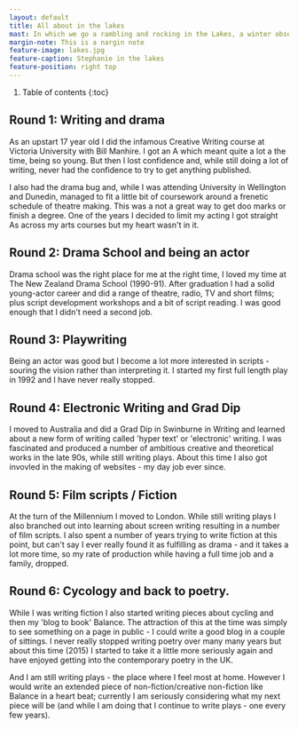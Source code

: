 ```yaml
---
layout: default
title: All about in the lakes
mast: In which we go a rambling and rocking in the Lakes, a winter observed and wondered at.
margin-note: This is a nargin note
feature-image: lakes.jpg
feature-caption: Stephanie in the lakes
feature-position: right top
---
```


1. Table of contents
{:toc}

## Round 1: Writing and drama

As an upstart 17 year old I did the infamous Creative Writing course at Victoria University with Bill Manhire. I got an A which meant quite a lot a the time, being so young. But then I lost confidence and, while still doing a lot of writing, never had the confidence to try to get anything published.

I also had the drama bug and, while I was attending University in Wellington and Dunedin, managed to fit a little bit of coursework around a frenetic schedule of theatre making. This was a not a great way to get doo marks or finish a degree. One of the years I decided to limit my acting I got straight As across my arts courses but my heart wasn't in it.

## Round 2: Drama School and being an actor

Drama school was the right place for me at the right time, I loved my time at The New Zealand Drama School (1990-91). After graduation I had a solid young-actor career and did a range of theatre, radio, TV and short films; plus script development workshops and a bit of script reading. I was good enough that I didn't need a second job.

## Round 3: Playwriting

Being an actor was good but I become a lot more interested in scripts - souring the vision rather than interpreting it. I started my first full length play in 1992 and I have never really stopped.

## Round 4: Electronic Writing and Grad Dip

I moved to Australia and did a Grad Dip in Swinburne in Writing and learned about a new form of writing called 'hyper text' or 'electronic' writing. I was fascinated and produced a number of ambitious creative and theoretical works in the late 90s, while still writing plays. About this time I also got invovled in the making of websites - my day job ever since.

## Round 5: Film scripts / Fiction

At the turn of the Millennium I moved to London. While still writing plays I also branched out into learning about screen writing resulting in a number of film scripts. I also spent a number of years trying to write fiction at this point, but can't say I ever really found it as fulfilling as drama - and it takes a lot more time, so my rate of production while having a full time job and a family, dropped.

## Round 6: Cycology and back to poetry.

While I was writing fiction I also started writing pieces about cycling and then my 'blog to book' Balance. The attraction of this at the time was simply to see something on a page in public - I could write a good blog in a couple of sittings. I never really stopped writing poetry over many many years but about this time (2015) I started to take it a little more seriously again and have enjoyed getting into the contemporary poetry in the UK.

And I am still writing plays - the place where I feel most at home. However I would write an extended piece of non-fiction/creative non-fiction like Balance in a heart beat; currently I am seriously considering what my next piece will be (and while I am doing that I continue to write plays - one every few years).
